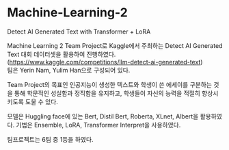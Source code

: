 # Machine-Learning-2
Detect AI Generated Text with Transformer + LoRA

Machine Learning 2 Team Project로 Kaggle에서 주최하는 Detect AI Generated Text 대회 데이터셋을 활용하여 진행하였다.
(https://www.kaggle.com/competitions/llm-detect-ai-generated-text) <br/>
팀은 Yerin Nam, Yulim Han으로 구성되어 있다.

Team Project의 목표인 인공지능이 생성한 텍스트와 학생이 쓴 에세이를 구분하는 것을 통해 학문적인 성실함과 정직함을 유지하고, 학생들이 자신의 능력을 적절히 향상시키도록 도울 수 있다.

모델은 Huggling face에 있는 Bert, Distil Bert, Roberta, XLnet, Albert을 활용하였다.
기법은 Ensemble, LoRA, Transformer Interpret을 사용하였다.

팀프로젝트는 6팀 중 1등을 하였다.

